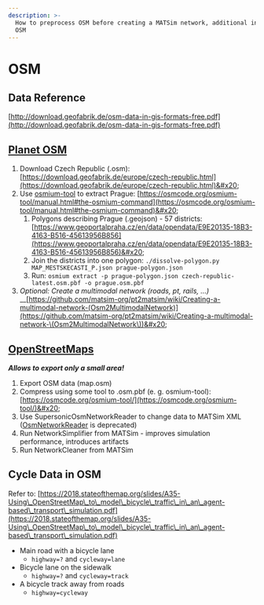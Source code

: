 ```yaml
---
description: >-
  How to preprocess OSM before creating a MATSim network, additional info about
  OSM
---
```


# OSM

## Data Reference

[http://download.geofabrik.de/osm-data-in-gis-formats-free.pdf](http://download.geofabrik.de/osm-data-in-gis-formats-free.pdf)

## [Planet OSM](https://planet.openstreetmap.org)

1. Download Czech Republic (.osm): [https://download.geofabrik.de/europe/czech-republic.html](https://download.geofabrik.de/europe/czech-republic.html)&#x20;
2. Use [osmium-tool](https://osmcode.org/osmium-tool/) to extract Prague: [https://osmcode.org/osmium-tool/manual.html#the-osmium-command](https://osmcode.org/osmium-tool/manual.html#the-osmium-command)&#x20;
   1. Polygons describing Prague (.geojson) - 57 districts: [https://www.geoportalpraha.cz/en/data/opendata/E9E20135-18B3-4163-B516-45613956B856](https://www.geoportalpraha.cz/en/data/opendata/E9E20135-18B3-4163-B516-45613956B856)&#x20;
   2. Join the districts into one polygon: `./dissolve-polygon.py MAP_MESTSKECASTI_P.json prague-polygon.json`
   3. Run: `osmium extract -p prague-polygon.json czech-republic-latest.osm.pbf -o prague.osm.pbf`
3. _Optional: Create a multimodal network (roads, pt, rails, ...)_\
   __[https://github.com/matsim-org/pt2matsim/wiki/Creating-a-multimodal-network-(Osm2MultimodalNetwork)](https://github.com/matsim-org/pt2matsim/wiki/Creating-a-multimodal-network-\(Osm2MultimodalNetwork\))&#x20;

## [OpenStreetMaps](https://www.openstreetmap.org)

_**Allows to export only a small area!**_

1. Export OSM data (map.osm)
2. Compress using some tool to .osm.pbf (e. g. osmium-tool): [https://osmcode.org/osmium-tool/](https://osmcode.org/osmium-tool/)&#x20;
3. Use SupersonicOsmNetworkReader to change data to MATSim XML ([OsmNetworkReader](https://www.matsim.org/apidocs/core/12.0/org/matsim/core/utils/io/OsmNetworkReader.html) is deprecated)
4. Run NetworkSimplifier from MATSim - improves simulation performance, introduces artifacts
5. Run NetworkCleaner from MATSim

## Cycle Data in OSM

Refer to: [https://2018.stateofthemap.org/slides/A35-Using\_OpenStreetMap\_to\_model\_bicycle\_traffic\_in\_an\_agent-based\_transport\_simulation.pdf](https://2018.stateofthemap.org/slides/A35-Using\_OpenStreetMap\_to\_model\_bicycle\_traffic\_in\_an\_agent-based\_transport\_simulation.pdf)

* Main road with a bicycle lane
  * `highway=?` and `cycleway=lane`
* Bicycle lane on the sidewalk
  * `highway=?` and `cycleway=track`
* A bicycle track away from roads
  * `highway=cycleway`
